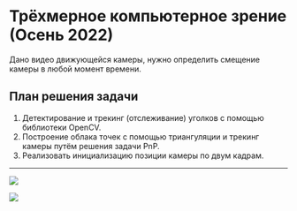 # Трёхмерное компьютерное зрение (Осень 2022) 
Дано видео движующейся камеры, нужно определить смещение камеры в любой момент времени. 
## План решения задачи
1. Детектирование и трекинг (отслеживание) уголков с помощью библиотеки OpenCV.
2. Построение облака точек с помощью триангуляции и трекинг камеры путём решения задачи PnP.
3. Реализовать инициализацию позиции камеры по двум кадрам.
_______________________________

![](./doc/room.gif)

![](./doc/car_and_geometka.gif)